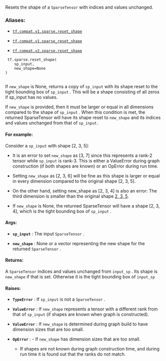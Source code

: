 Resets the shape of a  `SparseTensor`  with indices and values unchanged.



### Aliases:

- [ `tf.compat.v1.sparse.reset_shape` ](/api_docs/python/tf/sparse/reset_shape)

- [ `tf.compat.v1.sparse_reset_shape` ](/api_docs/python/tf/sparse/reset_shape)

- [ `tf.compat.v2.sparse.reset_shape` ](/api_docs/python/tf/sparse/reset_shape)



```
 tf.sparse.reset_shape(
    sp_input,
    new_shape=None
)
 
```

If  `new_shape`  is None, returns a copy of  `sp_input`  with its shape reset
to the tight bounding box of  `sp_input` . This will be a shape consisting of
all zeros if sp_input has no values.

If  `new_shape`  is provided, then it must be larger or equal in all dimensions
compared to the shape of  `sp_input` . When this condition is met, the returned
SparseTensor will have its shape reset to  `new_shape`  and its indices and
values unchanged from that of  `sp_input.` 



#### For example:
Consider a  `sp_input`  with shape [2, 3, 5]:


- It is an error to set  `new_shape`  as [3, 7] since this represents a
rank-2 tensor while  `sp_input`  is rank-3. This is either a ValueError
during graph construction (if both shapes are known) or an OpError during
run time.



- Setting  `new_shape`  as [2, 3, 6] will be fine as this shape is larger or
equal in every dimension compared to the original shape [2, 3, 5].



- On the other hand, setting new_shape as [2, 3, 4] is also an error: The
third dimension is smaller than the original shape [2, 3, 5](/api_docs/python/tf/sparse/and%20an%0A%60InvalidArgumentError%60%20will%20be%20raised).



- If  `new_shape`  is None, the returned SparseTensor will have a shape
[2, 3, 4], which is the tight bounding box of  `sp_input` .





#### Args:

- **`sp_input`** : The input  `SparseTensor` .

- **`new_shape`** : None or a vector representing the new shape for the returned
 `SparseTensor` .



#### Returns:
A  `SparseTensor`  indices and values unchanged from  `input_sp` . Its shape is
   `new_shape`  if that is set. Otherwise it is the tight bounding box of
    `input_sp` 



#### Raises:

- **`TypeError`** : If  `sp_input`  is not a  `SparseTensor` .

- **`ValueError`** : If  `new_shape`  represents a tensor with a different rank from
that of  `sp_input`  (if shapes are known when graph is constructed).

- **`ValueError`** :  If  `new_shape`  is determined during graph build to have
dimension sizes that are too small.

- **`OpError`** :   - If  `new_shape`  has dimension sizes that are too small.



    - If shapes are not known during graph construction time, and during run
time it is found out that the ranks do not match.

